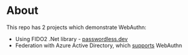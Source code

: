 # About
This repo has 2 projects which demonstrate WebAuthn:
* Using FIDO2 .Net library - [passwordless.dev](https://www.passwordless.dev)
* Federation with Azure Active Directory, which [supports](https://docs.microsoft.com/en-us/azure/active-directory/authentication/howto-authentication-passwordless-security-key) WebAuthn